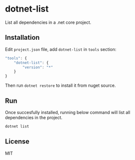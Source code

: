 # dotnet-list
List all dependencies in a .net core project.

## Installation
Edit `project.json` file, add `dotnet-list` in `tools` section:
```javascript
"tools": {
	"dotnet-list": {
	    "version": "*"
	}
}
 ```
 Then run `dotnet restore` to install it from nuget source.

## Run
Once succesfully installed, running below command will list all dependencies in the project.
```bash
dotnet list
```

## License
MIT
